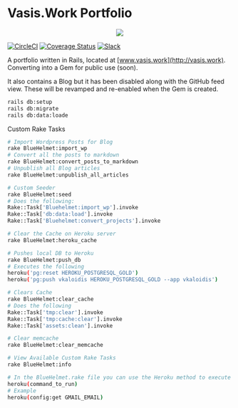 # Vasis.Work Portfolio
<p align="center">
<a href="http://vasis.work"><img src ="https://raw.githubusercontent.com/vaskaloidis/vkaloidis-portfolio/master/app/assets/images/vkaloidis-hipster-logo.png"></a>
</p>

[![CircleCI](https://circleci.com/gh/vaskaloidis/vkaloidis-portfolio.svg?style=svg&circle-token=20686ca35eb668eed724ca4744be0766e2303c26)](https://circleci.com/gh/vaskaloidis/vkaloidis-portfolio)
[![Coverage Status](https://coveralls.io/repos/github/vaskaloidis/vkaloidis-portfolio/badge.svg?branch=master)](https://coveralls.io/github/vaskaloidis/vkaloidis-portfolio?branch=master)
[![Slack](https://img.shields.io/badge/discuss-Slack-brightgreen.svg)](https://bluehelmet.slack.com)

A portfolio written in Rails, located at [www.vasis.work](http://vasis.work). Converting into a Gem for public use (soon).

It also contains a Blog but it has been disabled along with the GitHub feed view. These will be revamped and re-enabled when the Gem is created.

```bash
rails db:setup
rails db:migrate
rails db:data:loade
```

Custom Rake Tasks

```bash
# Import Wordpress Posts for Blog
rake BlueHelmet:import_wp
# Convert all the posts to markdown
rake BlueHelmet:convert_posts_to_markdown
# Unpublish all Blog articles
rake BlueHelmet:unpublish_all_articles

# Custom Seeder
rake BlueHelmet:seed
# Does the following:
Rake::Task['Bluehelmet:import_wp'].invoke
Rake::Task['db:data:load'].invoke
Rake::Task['Bluehelmet:convert_projects'].invoke

# Clear the Cache on Heroku server
rake BlueHelmet:heroku_cache

# Pushes local DB to Heroku
rake BlueHelmet:push_db
# Executes the following
heroku('pg:reset HEROKU_POSTGRESQL_GOLD')
heroku('pg:push vkaloidis HEROKU_POSTGRESQL_GOLD --app vkaloidis')

# Clears Cache
rake BlueHelmet:clear_cache
# Does the following
Rake::Task['tmp:clear'].invoke
Rake::Task['tmp:cache:clear'].invoke
Rake::Task['assets:clean'].invoke

# Clear memcache
rake BlueHelmet:clear_memcache

# View Available Custom Rake Tasks
rake BlueHelmet:info

# In the BlueHelmet.rake file you can use the Heroku method to execute Heroku commands easily in the file
heroku(command_to_run)
# Example
heroku(config:get GMAIL_EMAIL)
```
